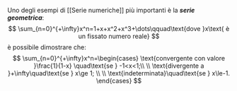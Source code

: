Uno degli esempi di [[Serie numeriche]] più importanti è la ***serie geometrica***:
$$
\sum_{n=0}^{+\infty}x^n=1+x+x^2+x^3+\dots\qquad\text{dove }x\text{ è un fissato numero reale}
$$
è possibile dimostrare che:
$$
\sum_{n=0}^{+\infty}x^n=\begin{cases}
\text{convergente con valore }\frac{1}{1-x} \quad\text{se } -1<x<1;\\ \\
\text{divergente a }+\infty\quad\text{se } x\ge 1; \\  \\
\text{indeterminata}\quad\text{se } x\le-1.
\end{cases}
$$